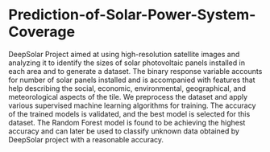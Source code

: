 # Prediction-of-Solar-Power-System-Coverage
DeepSolar Project aimed at using high-resolution satellite images and analyzing it to identify the sizes of solar photovoltaic panels installed in each area and to generate a dataset. The binary response variable accounts for number of solar panels installed and is accompanied with features that help describing the social, economic, environmental, geographical, and meteorological aspects of the tile. We preprocess the dataset and apply various supervised machine learning algorithms for training. The accuracy of the trained models is validated, and the best model is selected for this dataset. The Random Forest model is found to be achieving the highest accuracy and can later be used to classify unknown data obtained by DeepSolar project with a reasonable accuracy.
